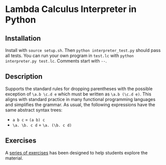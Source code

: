# Lambda Calculus Interpreter in Python

## Installation

Install with `source setup.sh`. Then `python interpreter_test.py` should pass all tests. You can run your own program in `test.lc` with `python interpreter.py test.lc`. Comments start with `--`.

## Description

Supports the standard rules for dropping parentheses with the possible exception of `\a.b \c.d e` which must be written as `\a.b (\c.d e)`. This aligns with standard practice in many functional programming languages and simplifies the grammar. As usual, the following expressions have the same abstract syntax trees:
  - `a b c` = `(a b) c`
  - `\a. \b. c d` = `\a. (\b. c d)`

## Exercises

A [series of exercises](https://hackmd.io/@alexhkurz/S1R1F6_1yx) has been designed to help students explore the material.

